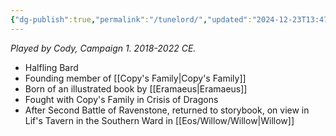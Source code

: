```yaml
---
{"dg-publish":true,"permalink":"/tunelord/","updated":"2024-12-23T13:47:11.716-05:00"}
---
```


*Played by Cody, Campaign 1. 2018-2022 CE.*

- Halfling Bard
- Founding member of [[Copy's Family\|Copy's Family]]
- Born of an illustrated book by [[Eramaeus\|Eramaeus]]
- Fought with Copy's Family in Crisis of Dragons
- After Second Battle of Ravenstone, returned to storybook, on view in Lif's Tavern in the Southern Ward in [[Eos/Willow/Willow\|Willow]]
